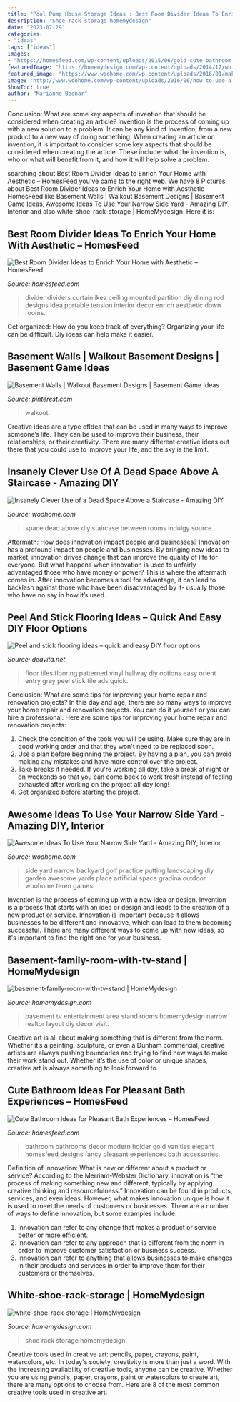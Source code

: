 ```yaml
---
title: "Pool Pump House Storage Ideas : Best Room Divider Ideas To Enrich Your Home With Aesthetic – Homesfeed"
description: "Shoe rack storage homemydesign"
date: "2023-07-29"
categories:
- "ideas"
tags: ["ideas"]
images:
- "https://homesfeed.com/wp-content/uploads/2015/06/gold-cute-bathroom-ideas-with-wall-vanity-units-and-double-sinks-and-mirrors-and-towel-holder-and-unique-foot-step-floor-and-blinds-on-windows.jpg"
featuredImage: "https://homemydesign.com/wp-content/uploads/2014/12/white-shoe-rack-storage.jpg"
featured_image: "https://www.woohome.com/wp-content/uploads/2016/01/make-use-of-dead-space-5.jpg"
image: "http://www.woohome.com/wp-content/uploads/2016/06/how-to-use-a-narrow-side-yard-woohome-8_3.jpg"
ShowToc: true
author: "Marianne Bednar"
---
```



Conclusion: What are some key aspects of invention that should be considered when creating an article?
Invention is the process of coming up with a new solution to a problem. It can be any kind of invention, from a new product to a new way of doing something. When creating an article on invention, it is important to consider some key aspects that should be considered when creating the article. These include: what the invention is, who or what will benefit from it, and how it will help solve a problem.

	

		
searching about Best Room Divider Ideas to Enrich Your Home with Aesthetic – HomesFeed you've came to the right web. We have 8 Pictures about Best Room Divider Ideas to Enrich Your Home with Aesthetic – HomesFeed like Basement Walls | Walkout Basement Designs | Basement Game Ideas, Awesome Ideas To Use Your Narrow Side Yard - Amazing DIY, Interior and also white-shoe-rack-storage | HomeMydesign. Here it is:
		
    
## Best Room Divider Ideas To Enrich Your Home With Aesthetic – HomesFeed

<img loading=lazy src="https://homesfeed.com/wp-content/uploads/2015/11/simple-room-divider-idea-design-in-dining-room-madeof-stripe-patterned-black-and-white-curtain-and-wooden-floor-and-small-cabinet.jpg" onerror="this.onerror=null;this.src='https://tse1.mm.bing.net/th?id=OIP.4rtB4FTYZ6gmYBRcvlB9-wHaJ8&amp;pid=15.1';" alt="Best Room Divider Ideas to Enrich Your Home with Aesthetic – HomesFeed">

_Source: homesfeed.com_

>divider dividers curtain ikea ceiling mounted partition diy dining rod designs idea portable tension interior decor enrich aesthetic down rooms. 

	

Get organized: How do you keep track of everything?
Organizing your life can be difficult. Diy ideas can help make it easier.

    
## Basement Walls | Walkout Basement Designs | Basement Game Ideas

<img loading=lazy src="https://i.pinimg.com/736x/c5/91/17/c59117b71645e395f2508ff487463d16.jpg" onerror="this.onerror=null;this.src='https://tse2.mm.bing.net/th?id=OIP.euNQnytyZNxolDb9q_MJ7AHaJ4&amp;pid=15.1';" alt="Basement Walls | Walkout Basement Designs | Basement Game Ideas">

_Source: pinterest.com_

>walkout. 

	

Creative ideas are a type ofIdea that can be used in many ways to improve someone’s life. They can be used to improve their business, their relationships, or their creativity. There are many different creative ideas out there that you could use to improve your life, and the sky is the limit.

    
## Insanely Clever Use Of A Dead Space Above A Staircase - Amazing DIY

<img loading=lazy src="https://www.woohome.com/wp-content/uploads/2016/01/make-use-of-dead-space-5.jpg" onerror="this.onerror=null;this.src='https://tse2.mm.bing.net/th?id=OIP.Ps-lhhuBTjhdcuV72T0kTwHaJ4&amp;pid=15.1';" alt="Insanely Clever Use of a Dead Space Above a Staircase - Amazing DIY">

_Source: woohome.com_

>space dead above diy staircase between rooms indulgy source. 

	

Aftermath: How does innovation impact people and businesses?
Innovation has a profound impact on people and businesses. By bringing new ideas to market, innovation drives change that can improve the quality of life for everyone. But what happens when innovation is used to unfairly advantaged those who have money or power? This is where the aftermath comes in. After innovation becomes a tool for advantage, it can lead to backlash against those who have been disadvantaged by it- usually those who have no say in how it’s used.

    
## Peel And Stick Flooring Ideas – Quick And Easy DIY Floor Options

<img loading=lazy src="https://deavita.net/wp-content/uploads/2018/04/patterned-vinyl-flooring-hallway-house-entry-ideas.jpg" onerror="this.onerror=null;this.src='https://tse4.mm.bing.net/th?id=OIP.5IEn0GiBUyyINH3XRA1_UgHaHb&amp;pid=15.1';" alt="Peel and stick flooring ideas – quick and easy DIY floor options">

_Source: deavita.net_

>floor tiles flooring patterned vinyl hallway diy options easy orient entry grey peel stick tile ads quick. 

	

Conclusion: What are some tips for improving your home repair and renovation projects?
In this day and age, there are so many ways to improve your home repair and renovation projects. You can do it yourself or you can hire a professional. Here are some tips for improving your home repair and renovation projects: 
1. Check the condition of the tools you will be using. Make sure they are in good working order and that they won't need to be replaced soon. 
2. Use a plan before beginning the project. By having a plan, you can avoid making any mistakes and have more control over the project. 
3. Take breaks if needed. If you're working all day, take a break at night or on weekends so that you can come back to work fresh instead of feeling exhausted after working on the project all day long! 
4. Get organized before starting the project.

    
## Awesome Ideas To Use Your Narrow Side Yard - Amazing DIY, Interior

<img loading=lazy src="http://www.woohome.com/wp-content/uploads/2016/06/how-to-use-a-narrow-side-yard-woohome-8_3.jpg" onerror="this.onerror=null;this.src='https://tse1.mm.bing.net/th?id=OIP.khK-bgkTEgClfzusgW2JqAHaRH&amp;pid=15.1';" alt="Awesome Ideas To Use Your Narrow Side Yard - Amazing DIY, Interior">

_Source: woohome.com_

>side yard narrow backyard golf practice putting landscaping diy garden awesome yards place artificial space gradina outdoor woohome teren games. 

	

Invention is the process of coming up with a new idea or design.
Invention is a process that starts with an idea or design and leads to the creation of a new product or service. Innovation is important because it allows businesses to be different and innovative, which can lead to them becoming successful. There are many different ways to come up with new ideas, so it's important to find the right one for your business.

    
## Basement-family-room-with-tv-stand | HomeMydesign

<img loading=lazy src="https://homemydesign.com/wp-content/uploads/2014/04/basement-family-room-with-tv-stand.jpg" onerror="this.onerror=null;this.src='https://tse4.mm.bing.net/th?id=OIP.qhGl95boRHEA19pq_z1jZAHaLH&amp;pid=15.1';" alt="basement-family-room-with-tv-stand | HomeMydesign">

_Source: homemydesign.com_

>basement tv entertainment area stand rooms homemydesign narrow realtor layout diy decor visit. 

	

Creative art is all about making something that is different from the norm. Whether it’s a painting, sculpture, or even a Dunham commercial, creative artists are always pushing boundaries and trying to find new ways to make their work stand out. Whether it’s the use of color or unique shapes, creative art is always something to look forward to.

    
## Cute Bathroom Ideas For Pleasant Bath Experiences – HomesFeed

<img loading=lazy src="https://homesfeed.com/wp-content/uploads/2015/06/gold-cute-bathroom-ideas-with-wall-vanity-units-and-double-sinks-and-mirrors-and-towel-holder-and-unique-foot-step-floor-and-blinds-on-windows.jpg" onerror="this.onerror=null;this.src='https://tse1.mm.bing.net/th?id=OIP.OWVmRE1QuFu4yznGYS5cvgHaFj&amp;pid=15.1';" alt="Cute Bathroom Ideas for Pleasant Bath Experiences – HomesFeed">

_Source: homesfeed.com_

>bathroom bathrooms decor modern holder gold vanities elegant homesfeed designs fancy pleasant experiences bath accessories. 

	

Definition of Innovation: What is new or different about a product or service?
According to the Merriam-Webster Dictionary, innovation is “the process of making something new and different, typically by applying creative thinking and resourcefulness.” Innovation can be found in products, services, and even ideas. However, what makes innovation unique is how it is used to meet the needs of customers or businesses. There are a number of ways to define innovation, but some examples include: 
1. Innovation can refer to any change that makes a product or service better or more efficient.
2. Innovation can refer to any approach that is different from the norm in order to improve customer satisfaction or business success.
3. Innovation can refer to anything that allows businesses to make changes in their products and services in order to improve them for their customers or themselves.

    
## White-shoe-rack-storage | HomeMydesign

<img loading=lazy src="https://homemydesign.com/wp-content/uploads/2014/12/white-shoe-rack-storage.jpg" onerror="this.onerror=null;this.src='https://tse4.mm.bing.net/th?id=OIP.ZF8MhWL8BWuETZOR8FRdGAHaJ4&amp;pid=15.1';" alt="white-shoe-rack-storage | HomeMydesign">

_Source: homemydesign.com_

>shoe rack storage homemydesign. 

	

Creative tools used in creative art: pencils, paper, crayons, paint, watercolors, etc.
In today's society, creativity is more than just a word. With the increasing availability of creative tools, anyone can be creative. Whether you are using pencils, paper, crayons, paint or watercolors to create art, there are many options to choose from. Here are 8 of the most common creative tools used in creative art.

